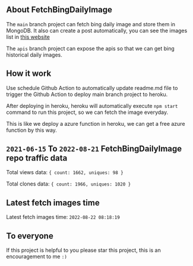 ## About FetchBingDailyImage

The `main` branch project can fetch bing daily image and store them in MongoDB.
It also can create a post automatically, you can see the images list in [this website](https://oursalbum.netlify.app)

The `apis` branch project can expose the apis so that we can get bing historical daily images.

## How it work

Use schedule Github Action to automatically update readme.md file to trigger the Github Action to deploy main branch project to heroku.

After deploying in heroku, heroku will automatically execute `npm start` command to run this project, so we can fetch the image everyday.

This is like we deploy a azure function in heroku, we can get a free azure function by this way.

## `2021-06-15` To `2022-08-21` FetchBingDailyImage repo traffic data

Total views data: `{ count: 1662, uniques: 98 }`

Total clones data: `{ count: 1966, uniques: 1020 }`

## Latest fetch images time

Latest fetch images time: `2022-08-22 08:18:19`

## To everyone

If this project is helpful to you please star this project, this is an encouragement to me `:)`



